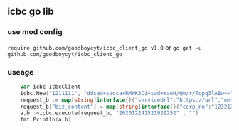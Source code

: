 ## icbc go lib

### use mod config
`require github.com/goodboycyt/icbc_client_go v1.0`
or
`go get -u github.com/goodboycyt/icbc_client_go`


### useage
```go
    var icbc IcbcClient
	icbc.New("1211111", "ddsad+sadsa+RMWK3Ci+sad+YaeH/Qm/r/Topq3lABw==","RSA","UTF-8","json","MIGfMA0GCSqGSIb3DQEBwIDAQAB","","")
	request_b := map[string]interface{}{"serviceUrl":"https://url","method":"POST","isNeedEncrypt":false,"extraParams":""}
	request_b["biz_content"] = map[string]interface{}{"corp_no":"123213","trx_acc_date":"2020-12-14"}
	a,b :=icbc.execute(request_b, "202012241521929252" , "")
	fmt.Println(a,b)
```
